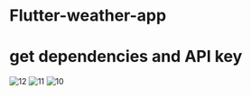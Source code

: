 # Flutter-weather-app
# get dependencies and API key

![12](https://github.com/FuadAkash/Flutter-weather-app/assets/86556980/abe58ae7-5297-484c-a861-c2f573ef5e56)
![11](https://github.com/FuadAkash/Flutter-weather-app/assets/86556980/af79a013-07cf-4406-a451-c576b86b907c)
![10](https://github.com/FuadAkash/Flutter-weather-app/assets/86556980/67a6a128-6444-4dc0-b862-48f8e4c20a71)
